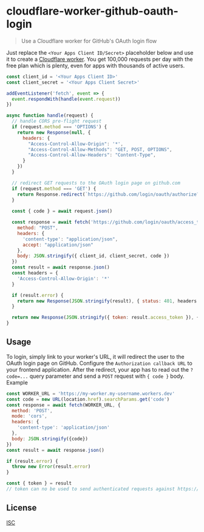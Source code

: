 # cloudflare-worker-github-oauth-login
> Use a Cloudflare worker for GitHub's OAuth login flow

Just replace the `<Your Apps Client ID/Secret>` placeholder below and use it to create a [Cloudflare worker](https://workers.cloudflare.com/). You get 100,000 requests per day with the free plan which is plenty, even for apps with thousands of active users.

```js
const client_id = '<Your Apps Client ID>'
const client_secret = '<Your Apps Client Secret>'

addEventListener('fetch', event => {
  event.respondWith(handle(event.request))
})

async function handle(request) {
  // handle CORS pre-flight request
  if (request.method === 'OPTIONS') {
    return new Response(null, {
      headers: {
        "Access-Control-Allow-Origin": '*',
        "Access-Control-Allow-Methods": "GET, POST, OPTIONS",
        "Access-Control-Allow-Headers": "Content-Type",
      }
    })
  }

  // redirect GET requests to the OAuth login page on github.com
  if (request.method === 'GET') {
    return Response.redirect(`https://github.com/login/oauth/authorize?client_id=${client_id}`, 302)
  }
  
  const { code } = await request.json()

  const response = await fetch('https://github.com/login/oauth/access_token', {
    method: "POST",
    headers: {
      'content-type': "application/json",
      accept: "application/json"
    },
    body: JSON.stringify({ client_id, client_secret, code })
  })
  const result = await response.json()
  const headers = {
    'Access-Control-Allow-Origin': '*'
  }

  if (result.error) {
    return new Response(JSON.stringify(result), { status: 401, headers })
  }

  return new Response(JSON.stringify({ token: result.access_token }), { status: 201, headers })
}
```

## Usage

To login, simply link to your worker's URL, it will redirect the user to the OAuth login page on GitHub. Configure the `Authorization callback URL` to your frontend application. After the redirect, your app has to read out the `?code=...` query parameter and send a `POST` request with `{ code }` body. Example

```js
const WORKER_URL = 'https://my-worker.my-username.workers.dev'
const code = new URL(location.href).searchParams.get('code')
const response = await fetch(WORKER_URL, {
  method: 'POST',
  mode: 'cors',
  headers: {
    'content-type': 'application/json'
  },
  body: JSON.stringify({code})
})
const result = await response.json()

if (result.error) {
  throw new Error(result.error)
}

const { token } = result
// token can no be used to send authenticated requests against https://api.github.com
```

## License

[ISC](LICENSE)
